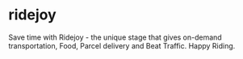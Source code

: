 # ridejoy
Save time with Ridejoy - the unique stage that gives on-demand transportation, Food, Parcel delivery and  Beat Traffic. Happy Riding.
